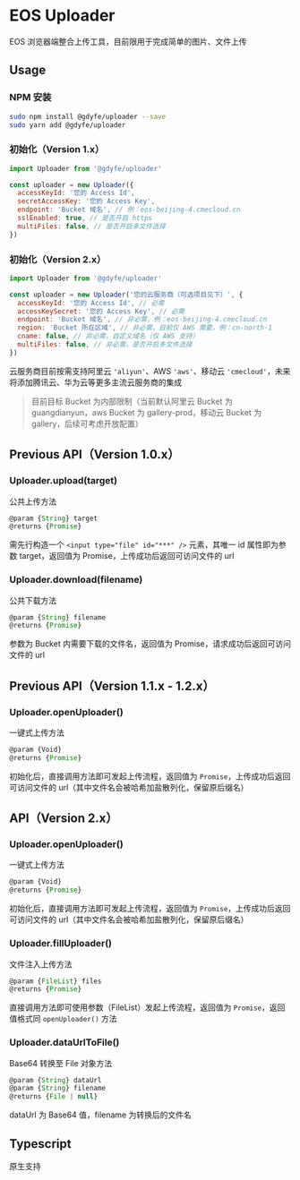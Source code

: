 # EOS Uploader

EOS 浏览器端整合上传工具，目前限用于完成简单的图片、文件上传

## Usage

### NPM 安装

```bash
sudo npm install @gdyfe/uploader --save
sudo yarn add @gdyfe/uploader
```

### 初始化（Version 1.x）

```javascript
import Uploader from '@gdyfe/uploader'

const uploader = new Uploader({
  accessKeyId: '您的 Access Id',
  secretAccessKey: '您的 Access Key',
  endpoint: 'Bucket 域名', // 例：eos-beijing-4.cmecloud.cn
  sslEnabled: true, // 是否开启 https
  multiFiles: false, // 是否开启多文件选择
})
```

### 初始化（Version 2.x）

```javascript
import Uploader from '@gdyfe/uploader'

const uploader = new Uploader('您的云服务商（可选项目见下）', {
  accessKeyId: '您的 Access Id', // 必需
  accessKeySecret: '您的 Access Key', // 必需
  endpoint: 'Bucket 域名', // 非必需，例：eos-beijing-4.cmecloud.cn
  region: 'Bucket 所在区域', // 非必需，目前仅 AWS 需要，例：cn-north-1
  cname: false, // 非必需，自定义域名（仅 AWS 支持）
  multiFiles: false, // 非必需，是否开启多文件选择
})
```

云服务商目前按需支持阿里云 `'aliyun'`、AWS `'aws'`、移动云 `'cmecloud'`，未来将添加腾讯云、华为云等更多主流云服务商的集成

> 目前目标 Bucket 为内部限制（当前默认阿里云 Bucket 为 guangdianyun，aws Bucket 为 gallery-prod，移动云 Bucket 为 gallery，后续可考虑开放配置）

## Previous API（Version 1.0.x）

### Uploader.upload(target)

公共上传方法

```javascript
@param {String} target
@returns {Promise}
```

需先行构造一个 `<input type="file" id="***" />` 元素，其唯一 id 属性即为参数 target，返回值为 Promise，上传成功后返回可访问文件的 url

### Uploader.download(filename)

公共下载方法

```javascript
@param {String} filename
@returns {Promise}
```

参数为 Bucket 内需要下载的文件名，返回值为 Promise，请求成功后返回可访问文件的 url

## Previous API（Version 1.1.x - 1.2.x）

### Uploader.openUploader()

一键式上传方法

```javascript
@param {Void}
@returns {Promise}
```

初始化后，直接调用方法即可发起上传流程，返回值为 `Promise`，上传成功后返回可访问文件的 url（其中文件名会被哈希加盐散列化，保留原后缀名）

## API（Version 2.x）

### Uploader.openUploader()

一键式上传方法

```javascript
@param {Void}
@returns {Promise}
```

初始化后，直接调用方法即可发起上传流程，返回值为 `Promise`，上传成功后返回可访问文件的 url（其中文件名会被哈希加盐散列化，保留原后缀名）

### Uploader.fillUploader()

文件注入上传方法

```javascript
@param {FileList} files
@returns {Promise}
```

直接调用方法即可使用参数（FileList）发起上传流程，返回值为 `Promise`，返回值格式同 `openUploader()` 方法

### Uploader.dataUrlToFile()

Base64 转换至 File 对象方法

```javascript
@param {String} dataUrl
@param {String} filename
@returns {File | null}
```

dataUrl 为 Base64 值，filename 为转换后的文件名

## Typescript

原生支持
